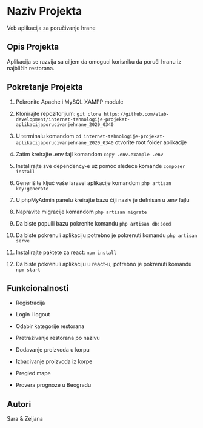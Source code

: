 # Naziv Projekta
 Veb aplikacija za poručivanje hrane
 
## Opis Projekta

Aplikacija se razvija sa ciljem da omoguci korisniku da poruči hranu iz najbližih restorana.
 
## Pokretanje Projekta

1. Pokrenite Apache i MySQL XAMPP module

2. Klonirajte repozitorijum: `git clone https://github.com/elab-development/internet-tehnologije-projekat-aplikacijaporucivanjehrane_2020_0340`

3. U terminalu komandom `cd internet-tehnologije-projekat-aplikacijaporucivanjehrane_2020_0340` otvorite root folder aplikacije

4. Zatim kreirajte .env fajl komandom `copy .env.example .env`

5. Instalirajte sve dependency-e uz pomoć sledeće komande `composer install`

6. Generišite ključ vaše laravel aplikacije komandom `php artisan key:generate`

7. U phpMyAdmin panelu kreirajte bazu čiji naziv je defnisan u .env fajlu

8. Napravite migracije komandom `php artisan migrate`

9. Da biste popuili bazu pokrenite komandu `php artisan db:seed`

10. Da biste pokrenuli aplikaciju potrebno je pokrenuti komandu `php artisan serve`

11. Instalirajte paktete za react: `npm install`

12. Da biste pokrenuli aplikaciju u react-u, potrebno je pokrenuti komandu `npm start`
 
## Funkcionalnosti

- Registracija

- Login i logout

- Odabir kategorije restorana

- Pretraživanje restorana po nazivu

- Dodavanje proizvoda u korpu

- Izbacivanje proizvoda iz korpe

- Pregled mape

- Provera prognoze u Beogradu
 
## Autori

Sara & Zeljana
 
